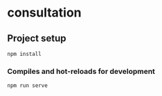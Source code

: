 # consultation

## Project setup
```
npm install
```

### Compiles and hot-reloads for development
```
npm run serve
```

